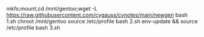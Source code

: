 mkfs;mount,cd /mnt/gentoo;wget -L https://raw.githubusercontent.com/cygauss/cynotes/main/newgen
bash 1.sh
chroot /mnt/gentoo
source /etc/profile
bash 2.sh
env-update && source /etc/profile
bash 3.sh
